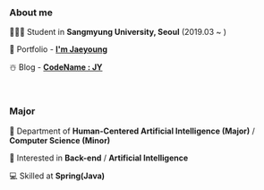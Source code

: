 ### About me

🧑🏻‍💻 Student in **Sangmyung University, Seoul** (2019.03 ~ )

👻 Portfolio - **[I'm Jaeyoung](https://jaeyoungstudio.notion.site/I-m-Jaeyoung-b552c2783fa14aae931fe1ef01975a0f)** 

☃️ Blog - **[CodeName : JY](https://codenamejy.tistory.com)**

<br>

### Major

🦾 Department of **Human-Centered Artificial Intelligence (Major)** / **Computer Science (Minor)**

📝 Interested in **Back-end** / **Artificial Intelligence**

💻 Skilled at **Spring(Java)**
